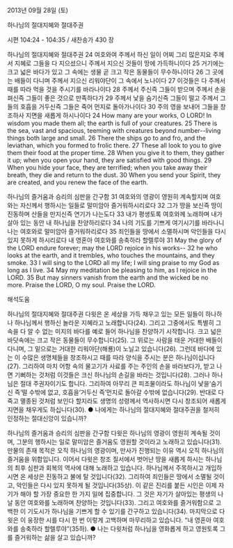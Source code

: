 2013년 09월 28일 (토)

하나님의 절대지혜와 절대주권



시편 104:24 - 104:35 / 새찬송가 430 장


하나님의 절대지혜와 절대주권
24 여호와여 주께서 하신 일이 어찌 그리 많은지요 주께서 지혜로 그들을 다 지으셨으니 주께서 지으신 것들이 땅에 가득하니이다 25 거기에는 크고 넓은 바다가 있고 그 속에는 생물 곧 크고 작은 동물들이 무수하니이다 26 그 곳에는 배들이 다니며 주께서 지으신 리워야단이 그 속에서 노나이다 27 이것들은 다 주께서 때를 따라 먹을 것을 주시기를 바라나이다 28 주께서 주신즉 그들이 받으며 주께서 손을 펴신즉 그들이 좋은 것으로 만족하다가 29 주께서 낯을 숨기신즉 그들이 떨고 주께서 그들의 호흡을 거두신즉 그들은 죽어 먼지로 돌아가나이다 30 주의 영을 보내어 그들을 창조하사 지면을 새롭게 하시나이다
24 How many are your works, O LORD! In wisdom you made them all; the earth is full of your creatures. 25 There is the sea, vast and spacious, teeming with creatures beyond number--living things both large and small. 26 There the ships go to and fro, and the leviathan, which you formed to frolic there. 27 These all look to you to give them their food at the proper time. 28 When you give it to them, they gather it up; when you open your hand, they are satisfied with good things. 29 When you hide your face, they are terrified; when you take away their breath, they die and return to the dust. 30 When you send your Spirit, they are created, and you renew the face of the earth.

하나님의 즐거움과 승리의 심판을 간구함
31 여호와의 영광이 영원히 계속할지며 여호와는 자신께서 행하시는 일들로 말미암아 즐거워하시리로다 32 그가 땅을 보신즉 땅이 진동하며 산들을 만지신즉 연기가 나는도다 33 내가 평생토록 여호와께 노래하며 내가 살아 있는 동안 내 하나님을 찬양하리로다 34 나의 기도를 기쁘게 여기시기를 바라나니 나는 여호와로 말미암아 즐거워하리로다 35 죄인들을 땅에서 소멸하시며 악인들을 다시 있지 못하게 하시리로다 내 영혼아 여호와를 송축하라 할렐루야
31 May the glory of the LORD endure forever; may the LORD rejoice in his works-- 32 he who looks at the earth, and it trembles, who touches the mountains, and they smoke. 33 I will sing to the LORD all my life; I will sing praise to my God as long as I live. 34 May my meditation be pleasing to him, as I rejoice in the LORD. 35 But may sinners vanish from the earth and the wicked be no more. Praise the LORD, O my soul. Praise the LORD.

해석도움





하나님의 절대지혜와 절대주권
다윗은 온 세상을 가득 채우고 있는 모든 일들이 하나하나 하나님께서 행하신 놀라운 지혜라고 노래합니다(24). 그리고 그중에서도 특별히 그 속을 다 알 수 없는 미지의 바다를 예로 들어 하나님을 찬양하기 시작합니다. 크고 넓은 바닷속에는 크고 작은 동물들이 무수합니다(25). 그 위로는 사람을 태운 거대한 배들이 다니며, 그 밑으로는 거대한 리워야단(해룡)이 노닐고 있습니다(26). 그런데 바다에 있는 이 수많은 생명체들을 창조하시고 때를 따라 양식을 주시는 분은 하나님이십니다(27). 그리하여 마치 어항 속의 물고기가 사료를 주는 주인의 손을 바라보다가, 받고 나면 기뻐하는 것처럼 이것들은 크신 하나님의 손길을 바라는 것입니다(28). 그러나 하나님은 절대 주권자이기도 합니다. 그리하여 아무리 큰 피조물이라도 하나님이 낯을‘숨기신 즉’떨 수밖에 없고, 호흡을‘거두신 즉’먼지로 돌아갈 수밖에 없습니다(29). 반대로 다 죽고 멸종된 것처럼 보인다 할지라도 생명의 성령께서 역사하시면 다시 창조되어 새롭게 지면을 채우게도 하십니다(30).
● 나에게는 하나님의 절대지혜와 절대주권을 철저히 인정하는 절대신앙이 있습니까?

하나님의 즐거움과 승리의 심판을 간구함
다윗은 하나님의 영광이 영원히 계속될 것이며, 그분의 행하시는 일로 말미암은 즐거움도 영원할 것이라고 노래하고 있습니다(31). 만물의 존재 목적은 오직 하나님의 영광이며, 만사가 진행되는 이유 역시 오직 하나님의 즐거움을 위함입니다. 이어서 다윗은 창조 질서에서 벗어난 땅을 새롭게 하시는 하나님의 최후 심판과 회복의 역사에 대해 노래하고 있습니다. 하나님께서 주목하시고 개입하시면 온 세상은 진동하고 불에 탈 것입니다(32). 그리하여 죄인들은 땅에서 소멸될 것이고, 악인들은 다시 있지 못하게 될 것입니다(35상). 이 같은 진리를 붙든 시인은 이제 자기가 해야 할 가장 중요한 한 가지 일에 집중합니다. 그 것은 자기가 살아있는 평생의 나날 동안 여호와를 노래하며 찬양하는 것입니다(33). 그리고 여호와를 즐거워함으로 고백한 이 기도시가 하나님을 기쁘게 할 수 있기를 간구하고 있습니다(34). 마지막으로 다윗은 이 웅장한 시를 다시 한 번 이렇게 고백하며 마무리하고 있습니다. “내 영혼아 여호와를 송축하라 할렐루야”(35하).
● 나는 다윗처럼 하나님을 영화롭게 하고 영원토록 그를 즐거워하는 삶을 살고 있습니까?